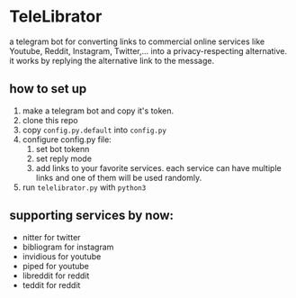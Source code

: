 # TeleLibrator
a telegram bot for converting links to commercial online services like Youtube, Reddit, Instagram, Twitter,… into a privacy-respecting alternative.  
it works by replying the alternative link to the message.

## how to set up

1. make a telegram bot and copy it's token.
2. clone this repo
3. copy `config.py.default` into `config.py`
4. configure config.py file:
    1. set bot tokenn
    2. set reply mode
    3. add links to your favorite services. each service can have multiple links and one of them will be used randomly.
5. run `telelibrator.py` with `python3`

## supporting services by now:

- nitter for twitter
- bibliogram for instagram
- invidious for youtube
- piped for youtube
- libreddit for reddit
- teddit for reddit